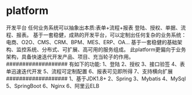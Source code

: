 # platform
开发平台
任何业务系统可以抽象出本质:表单+流程+报表
登陆、授权、单据、流程、报表。
基于一套稳健，成熟的开发平台，可以定制出任何复杂的业务系统：电商、O2O、CMS、CRM、BPM、MES、ERP、OA...
基于一套稳健的基础架构、监控系统、分布式、可扩展、高可用的服务组成。
此platform更偏向于业务架构，具备快速迭代开发产品、项目、充当轮子的作用。
###################
有如下的功能:
1、登陆
2、授权
3、接口验签
4、表单迅速迭代开发
5、流程可定制配置
6、报表可见即所得
7、支持横向扩展
###################
1、基于JDK1.8+
2、Spring
3、Mybatis
4、MySql
5、SpringBoot
6、Nginx
6、阿里云ELB
